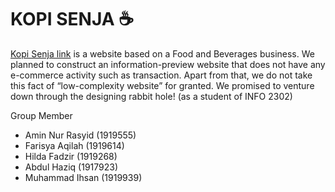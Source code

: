 # **KOPI SENJA**  ☕

[Kopi Senja link](https://github.com/user/repo/blob/branch/other_file.md) is a website  based on a
Food and Beverages business. We planned to construct an information-preview website that does not have any e-commerce activity
such as transaction. Apart from that, we do not take this fact of “low-complexity website” for granted. We promised to
venture down through the designing rabbit hole! (as a student of INFO 2302)

Group Member
- Amin Nur Rasyid (1919555)
- Farisya Aqilah (1919614) 
- Hilda Fadzir (1919268) 
- Abdul Haziq (1917923) 
- Muhammad Ihsan (1919939)
